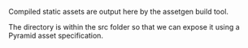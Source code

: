 Compiled static assets are output here by the assetgen build tool.

The directory is within the src folder so that we can expose it using a
Pyramid asset specification.
